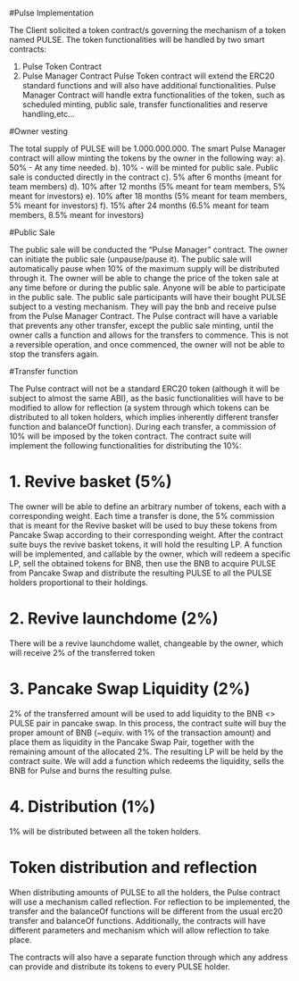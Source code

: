 #Pulse Implementation

The Client solicited a token contract/s governing the mechanism of a token named PULSE. The token functionalities will be handled by two smart contracts:
1. Pulse Token Contract
2. Pulse Manager Contract
Pulse Token contract will extend the ERC20 standard functions and will also have additional functionalities.
Pulse Manager Contract will handle extra functionalities of the token, such as scheduled minting, public sale, transfer functionalities and reserve handling,etc...

#Owner vesting

The total supply of PULSE will be 1.000.000.000.
The smart Pulse Manager contract will allow minting the tokens by the owner in the following way:
a). 50% - At any time needed.
b). 10% - will be minted for public sale. Public sale is conducted directly in the contract c). 5% after 6 months (meant for team members)
d). 10% after 12 months (5% meant for team members, 5% meant for investors)
e). 10% after 18 months (5% meant for team members, 5% meant for investors)
f). 15% after 24 months (6.5% meant for team members, 8.5% meant for investors)

#Public Sale

The public sale will be conducted the “Pulse Manager” contract. The owner can initiate the public sale (unpause/pause it). The public sale will automatically pause when 10% of the maximum supply will be distributed through it. The owner will be able to change the price of the token sale at any time before or during the public sale. Anyone will be able to participate in the public sale.
The public sale participants will have their bought PULSE subject to a vesting mechanism. They will pay the bnb and receive pulse from the Pulse Manager Contract.
The Pulse contract will have a variable that prevents any other transfer, except the public sale minting, until the owner calls a function and allows for the transfers to commence. This is not a reversible operation, and once commenced, the owner will not be able to stop the transfers again.

#Transfer function

The Pulse contract will not be a standard ERC20 token (although it will be subject to almost the same ABI), as the basic functionalities will have to be modified to allow for reflection (a
 system through which tokens can be distributed to all token holders, which implies inherently different transfer function and balanceOf function).
During each transfer, a commission of 10% will be imposed by the token contract. The contract suite will implement the following functionalities for distributing the 10%:

# 1. Revive basket (5%)
The owner will be able to define an arbitrary number of tokens, each with a corresponding weight. Each time a transfer is done, the 5% commission that is meant for the Revive basket will be used to buy these tokens from Pancake Swap according to their corresponding weight. After the contract suite buys the revive basket tokens, it will hold the resulting LP.
A function will be implemented, and callable by the owner, which will redeem a specific LP, sell the obtained tokens for BNB, then use the BNB to acquire PULSE from Pancake Swap and distribute the resulting PULSE to all the PULSE holders proportional to their holdings.

# 2. Revive launchdome (2%)
There will be a revive launchdome wallet, changeable by the owner, which will receive 2% of the transferred token

# 3. Pancake Swap Liquidity (2%)
2% of the transferred amount will be used to add liquidity to the BNB <> PULSE pair in pancake swap. In this process, the contract suite will buy the proper amount of BNB (~equiv. with 1% of the transaction amount) and place them as liquidity in the Pancake Swap Pair, together with the remaining amount of the allocated 2%. The resulting LP will be held by the contract suite.
We will add a function which redeems the liquidity, sells the BNB for Pulse and burns the resulting pulse.

# 4. Distribution (1%)
1% will be distributed between all the token holders.

# Token distribution and reflection

When distributing amounts of PULSE to all the holders, the Pulse contract will use a mechanism called reflection. For reflection to be implemented, the transfer and the balanceOf functions will be different from the usual erc20 transfer and balanceOf functions. Additionally, the contracts will have different parameters and mechanism which will allow reflection to take place.

The contracts will also have a separate function through which any address can provide and distribute its tokens to every PULSE holder. <deliver>
